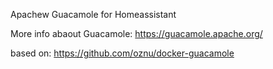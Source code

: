 Apachew Guacamole for Homeassistant

More info abaout Guacamole: https://guacamole.apache.org/

based on: https://github.com/oznu/docker-guacamole
